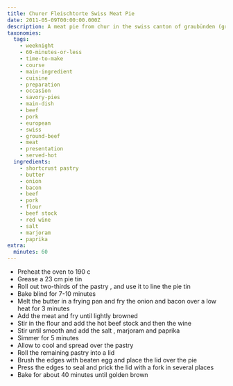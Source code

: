```yaml
---
title: Churer Fleischtorte Swiss Meat Pie
date: 2011-05-09T00:00:00.000Z
description: A meat pie from chur in the swiss canton of graubünden (grisons).
taxonomies:
  tags:
    - weeknight
    - 60-minutes-or-less
    - time-to-make
    - course
    - main-ingredient
    - cuisine
    - preparation
    - occasion
    - savory-pies
    - main-dish
    - beef
    - pork
    - european
    - swiss
    - ground-beef
    - meat
    - presentation
    - served-hot
  ingredients:
    - shortcrust pastry
    - butter
    - onion
    - bacon
    - beef
    - pork
    - flour
    - beef stock
    - red wine
    - salt
    - marjoram
    - paprika
extra:
  minutes: 60
---
```

 - Preheat the oven to 190 c
 - Grease a 23 cm pie tin
 - Roll out two-thirds of the pastry , and use it to line the pie tin
 - Bake blind for 7-10 minutes
 - Melt the butter in a frying pan and fry the onion and bacon over a low heat for 3 minutes
 - Add the meat and fry until lightly browned
 - Stir in the flour and add the hot beef stock and then the wine
 - Stir until smooth and add the salt , marjoram and paprika
 - Simmer for 5 minutes
 - Allow to cool and spread over the pastry
 - Roll the remaining pastry into a lid
 - Brush the edges with beaten egg and place the lid over the pie
 - Press the edges to seal and prick the lid with a fork in several places
 - Bake for about 40 minutes until golden brown
